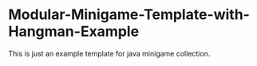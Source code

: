 # Modular-Minigame-Template-with-Hangman-Example
This is just an example template for java minigame collection.
